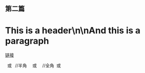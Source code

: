## 第二篇

# This is a header\n\nAnd this is a paragraph

[链接]()

&ensp;或&#8194; //半角
&emsp;或&#8195; //全角
&nbsp;或&#160;